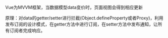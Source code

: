 Vue为MVVM框架，当数据模型data变价时，页面视图会得到相应更新

原理：对data的getter/setter进行拦截(Object.defineProperty或者Proxy)，利用发布订阅的设计模式，在getter方法中进行订阅，在setter方法中发布通知，让所有订阅者完成响应。